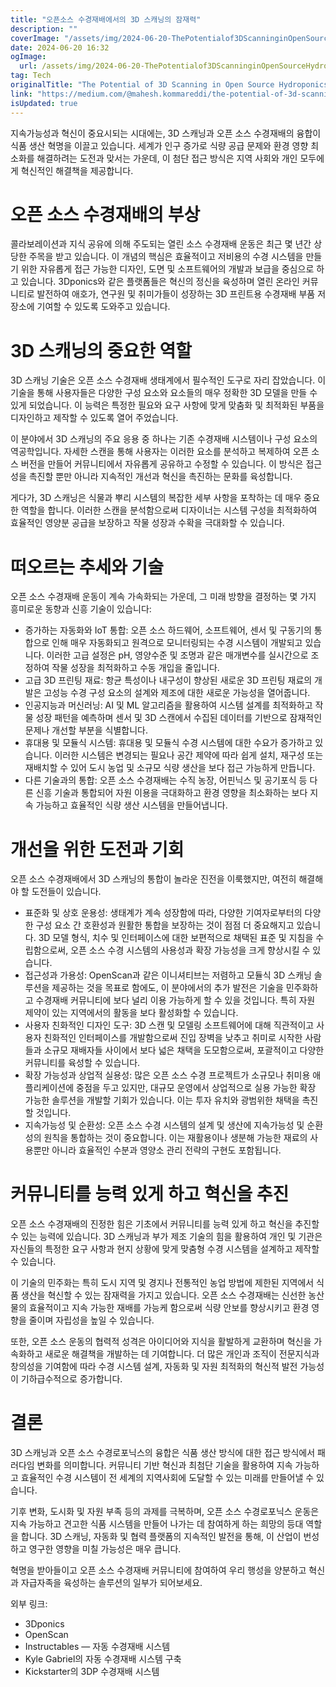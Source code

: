 ```yaml
---
title: "오픈소스 수경재배에서의 3D 스캐닝의 잠재력"
description: ""
coverImage: "/assets/img/2024-06-20-ThePotentialof3DScanninginOpenSourceHydroponics_0.png"
date: 2024-06-20 16:32
ogImage:
  url: /assets/img/2024-06-20-ThePotentialof3DScanninginOpenSourceHydroponics_0.png
tag: Tech
originalTitle: "The Potential of 3D Scanning in Open Source Hydroponics"
link: "https://medium.com/@mahesh.kommareddi/the-potential-of-3d-scanning-in-open-source-hydroponics-7e81db6b333a"
isUpdated: true
---
```


지속가능성과 혁신이 중요시되는 시대에는, 3D 스캐닝과 오픈 소스 수경재배의 융합이 식품 생산 혁명을 이끌고 있습니다. 세계가 인구 증가로 식량 공급 문제와 환경 영향 최소화를 해결하려는 도전과 맞서는 가운데, 이 첨단 접근 방식은 지역 사회와 개인 모두에게 혁신적인 해결책을 제공합니다.

# 오픈 소스 수경재배의 부상

콜라보레이션과 지식 공유에 의해 주도되는 열린 소스 수경재배 운동은 최근 몇 년간 상당한 주목을 받고 있습니다. 이 개념의 핵심은 효율적이고 저비용의 수경 시스템을 만들기 위한 자유롭게 접근 가능한 디자인, 도면 및 소프트웨어의 개발과 보급을 중심으로 하고 있습니다. 3Dponics와 같은 플랫폼들은 혁신의 정신을 육성하며 열린 온라인 커뮤니티로 발전하여 애호가, 연구원 및 취미가들이 성장하는 3D 프린트용 수경재배 부품 저장소에 기여할 수 있도록 도와주고 있습니다.

# 3D 스캐닝의 중요한 역할

<!-- cozy-coder - 수평 -->

<ins class="adsbygoogle"
     style="display:block"
     data-ad-client="ca-pub-4877378276818686"
     data-ad-slot="1107185301"
     data-ad-format="auto"
     data-full-width-responsive="true"></ins>

<script>
     (adsbygoogle = window.adsbygoogle || []).push({});
</script>

3D 스캐닝 기술은 오픈 소스 수경재배 생태계에서 필수적인 도구로 자리 잡았습니다. 이 기술을 통해 사용자들은 다양한 구성 요소와 요소들의 매우 정확한 3D 모델을 만들 수 있게 되었습니다. 이 능력은 특정한 필요와 요구 사항에 맞게 맞춤화 및 최적화된 부품을 디자인하고 제작할 수 있도록 열어 주었습니다.

이 분야에서 3D 스캐닝의 주요 응용 중 하나는 기존 수경재배 시스템이나 구성 요소의 역공학입니다. 자세한 스캔을 통해 사용자는 이러한 요소를 분석하고 복제하여 오픈 소스 버전을 만들어 커뮤니티에서 자유롭게 공유하고 수정할 수 있습니다. 이 방식은 접근성을 촉진할 뿐만 아니라 지속적인 개선과 혁신을 촉진하는 문화를 육성합니다.

게다가, 3D 스캐닝은 식물과 뿌리 시스템의 복잡한 세부 사항을 포착하는 데 매우 중요한 역할을 합니다. 이러한 스캔을 분석함으로써 디자이너는 시스템 구성을 최적화하여 효율적인 영양분 공급을 보장하고 작물 성장과 수확을 극대화할 수 있습니다.

# 떠오르는 추세와 기술

<!-- cozy-coder - 수평 -->

<ins class="adsbygoogle"
     style="display:block"
     data-ad-client="ca-pub-4877378276818686"
     data-ad-slot="1107185301"
     data-ad-format="auto"
     data-full-width-responsive="true"></ins>

<script>
     (adsbygoogle = window.adsbygoogle || []).push({});
</script>

오픈 소스 수경재배 운동이 계속 가속화되는 가운데, 그 미래 방향을 결정하는 몇 가지 흥미로운 동향과 신흥 기술이 있습니다:

- 증가하는 자동화와 IoT 통합: 오픈 소스 하드웨어, 소프트웨어, 센서 및 구동기의 통합으로 인해 매우 자동화되고 원격으로 모니터링되는 수경 시스템이 개발되고 있습니다. 이러한 고급 설정은 pH, 영양수준 및 조명과 같은 매개변수를 실시간으로 조정하여 작물 성장을 최적화하고 수동 개입을 줄입니다.
- 고급 3D 프린팅 재료: 항균 특성이나 내구성이 향상된 새로운 3D 프린팅 재료의 개발은 고성능 수경 구성 요소의 설계와 제조에 대한 새로운 가능성을 열어줍니다.
- 인공지능과 머신러닝: AI 및 ML 알고리즘을 활용하여 시스템 설계를 최적화하고 작물 성장 패턴을 예측하며 센서 및 3D 스캔에서 수집된 데이터를 기반으로 잠재적인 문제나 개선할 부분을 식별합니다.
- 휴대용 및 모듈식 시스템: 휴대용 및 모듈식 수경 시스템에 대한 수요가 증가하고 있습니다. 이러한 시스템은 변경되는 필요나 공간 제약에 따라 쉽게 설치, 재구성 또는 재배치할 수 있어 도시 농업 및 소규모 식량 생산을 보다 접근 가능하게 만듭니다.
- 다른 기술과의 통합: 오픈 소스 수경재배는 수직 농장, 어핀닉스 및 공기포식 등 다른 신흥 기술과 통합되어 자원 이용을 극대화하고 환경 영향을 최소화하는 보다 지속 가능하고 효율적인 식량 생산 시스템을 만들어냅니다.

# 개선을 위한 도전과 기회

오픈 소스 수경재배에서 3D 스캐닝의 통합이 놀라운 진전을 이룩했지만, 여전히 해결해야 할 도전들이 있습니다.

<!-- cozy-coder - 수평 -->

<ins class="adsbygoogle"
     style="display:block"
     data-ad-client="ca-pub-4877378276818686"
     data-ad-slot="1107185301"
     data-ad-format="auto"
     data-full-width-responsive="true"></ins>

<script>
     (adsbygoogle = window.adsbygoogle || []).push({});
</script>

- 표준화 및 상호 운용성: 생태계가 계속 성장함에 따라, 다양한 기여자로부터의 다양한 구성 요소 간 호환성과 원활한 통합을 보장하는 것이 점점 더 중요해지고 있습니다. 3D 모델 형식, 치수 및 인터페이스에 대한 보편적으로 채택된 표준 및 지침을 수립함으로써, 오픈 소스 수경 시스템의 사용성과 확장 가능성을 크게 향상시킬 수 있습니다.
- 접근성과 가용성: OpenScan과 같은 이니셔티브는 저렴하고 모듈식 3D 스캐닝 솔루션을 제공하는 것을 목표로 함에도, 이 분야에서의 추가 발전은 기술을 민주화하고 수경재배 커뮤니티에 보다 널리 이용 가능하게 할 수 있을 것입니다. 특히 자원 제약이 있는 지역에서의 활동을 보다 활성화할 수 있습니다.
- 사용자 친화적인 디자인 도구: 3D 스캔 및 모델링 소프트웨어에 대해 직관적이고 사용자 친화적인 인터페이스를 개발함으로써 진입 장벽을 낮추고 취미로 시작한 사람들과 소규모 재배자들 사이에서 보다 넓은 채택을 도모함으로써, 포괄적이고 다양한 커뮤니티를 육성할 수 있습니다.
- 확장 가능성과 상업적 실용성: 많은 오픈 소스 수경 프로젝트가 소규모나 취미용 애플리케이션에 중점을 두고 있지만, 대규모 운영에서 상업적으로 실용 가능한 확장 가능한 솔루션을 개발할 기회가 있습니다. 이는 투자 유치와 광범위한 채택을 촉진할 것입니다.
- 지속가능성 및 순환성: 오픈 소스 수경 시스템의 설계 및 생산에 지속가능성 및 순환성의 원칙을 통합하는 것이 중요합니다. 이는 재활용이나 생분해 가능한 재료의 사용뿐만 아니라 효율적인 수분과 영양소 관리 전략의 구현도 포함됩니다.

# 커뮤니티를 능력 있게 하고 혁신을 추진

오픈 소스 수경재배의 진정한 힘은 기초에서 커뮤니티를 능력 있게 하고 혁신을 추진할 수 있는 능력에 있습니다. 3D 스캐닝과 부가 제조 기술의 힘을 활용하여 개인 및 기관은 자신들의 특정한 요구 사항과 현지 상황에 맞게 맞춤형 수경 시스템을 설계하고 제작할 수 있습니다.

이 기술의 민주화는 특히 도시 지역 및 경지나 전통적인 농업 방법에 제한된 지역에서 식품 생산을 혁신할 수 있는 잠재력을 가지고 있습니다. 오픈 소스 수경재배는 신선한 농산물의 효율적이고 지속 가능한 재배를 가능케 함으로써 식량 안보를 향상시키고 환경 영향을 줄이며 자립성을 높일 수 있습니다.

<!-- cozy-coder - 수평 -->

<ins class="adsbygoogle"
     style="display:block"
     data-ad-client="ca-pub-4877378276818686"
     data-ad-slot="1107185301"
     data-ad-format="auto"
     data-full-width-responsive="true"></ins>

<script>
     (adsbygoogle = window.adsbygoogle || []).push({});
</script>

또한, 오픈 소스 운동의 협력적 성격은 아이디어와 지식을 활발하게 교환하며 혁신을 가속화하고 새로운 해결책을 개발하는 데 기여합니다. 더 많은 개인과 조직이 전문지식과 창의성을 기여함에 따라 수경 시스템 설계, 자동화 및 자원 최적화의 혁신적 발전 가능성이 기하급수적으로 증가합니다.

# 결론

3D 스캐닝과 오픈 소스 수경로포닉스의 융합은 식품 생산 방식에 대한 접근 방식에서 패러다임 변화를 의미합니다. 커뮤니티 기반 혁신과 최첨단 기술을 활용하여 지속 가능하고 효율적인 수경 시스템이 전 세계의 지역사회에 도달할 수 있는 미래를 만들어낼 수 있습니다.

기후 변화, 도시화 및 자원 부족 등의 과제를 극복하며, 오픈 소스 수경로포닉스 운동은 지속 가능하고 견고한 식품 시스템을 만들어 나가는 데 참여하게 하는 희망의 등대 역할을 합니다. 3D 스캐닝, 자동화 및 협력 플랫폼의 지속적인 발전을 통해, 이 산업이 번성하고 영구한 영향을 미칠 가능성은 매우 큽니다.

<!-- cozy-coder - 수평 -->

<ins class="adsbygoogle"
     style="display:block"
     data-ad-client="ca-pub-4877378276818686"
     data-ad-slot="1107185301"
     data-ad-format="auto"
     data-full-width-responsive="true"></ins>

<script>
     (adsbygoogle = window.adsbygoogle || []).push({});
</script>

혁명을 받아들이고 오픈 소스 수경재배 커뮤니티에 참여하여 우리 행성을 양분하고 혁신과 자급자족을 육성하는 솔루션의 일부가 되어보세요.

외부 링크:

- 3Dponics
- OpenScan
- Instructables — 자동 수경재배 시스템
- Kyle Gabriel의 자동 수경재배 시스템 구축
- Kickstarter의 3DP 수경재배 시스템
